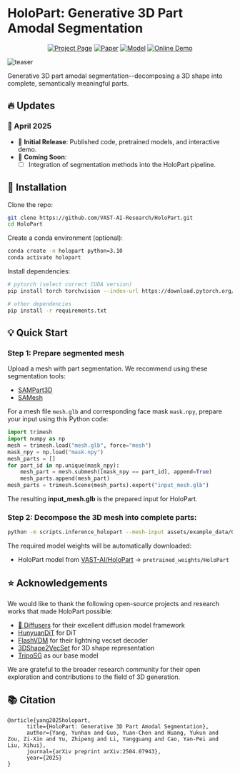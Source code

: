 # HoloPart: Generative 3D Part Amodal Segmentation

<div align="center">

[![Project Page](https://img.shields.io/badge/🏠-Project%20Page-blue.svg)](https://vast-ai-research.github.io/HoloPart)
[![Paper](https://img.shields.io/badge/📑-Paper-green.svg)](https://arxiv.org/abs/2504.07943)
[![Model](https://img.shields.io/badge/🤗-Model-yellow.svg)](https://huggingface.co/VAST-AI/HoloPart)
[![Online Demo](https://img.shields.io/badge/%F0%9F%A4%97%20Hugging%20Face-Spaces-blue)](https://huggingface.co/spaces/VAST-AI/HoloPart)

</div>

![teaser](assets/doc/teaser.png)

Generative 3D part amodal segmentation--decomposing a 3D shape into complete, semantically meaningful parts.

## 🔥 Updates

### 📅 April 2025
- 🚀 **Initial Release**: Published code, pretrained models, and interactive demo.
- 📌 **Coming Soon**: 
  - [ ] Integration of segmentation methods into the HoloPart pipeline.

## 🔨 Installation

Clone the repo:
```bash
git clone https://github.com/VAST-AI-Research/HoloPart.git
cd HoloPart
```

Create a conda environment (optional):
```bash
conda create -n holopart python=3.10
conda activate holopart
```

Install dependencies:
```bash
# pytorch (select correct CUDA version)
pip install torch torchvision --index-url https://download.pytorch.org/whl/{your-cuda-version}

# other dependencies
pip install -r requirements.txt
```

## 💡 Quick Start

### Step 1: Prepare segmented mesh
Upload a mesh with part segmentation. We recommend using these segmentation tools:
- [SAMPart3D](https://github.com/Pointcept/SAMPart3D)
- [SAMesh](https://github.com/gtangg12/samesh)

For a mesh file `mesh.glb` and corresponding face mask `mask.npy`, prepare your input using this Python code:
```python
import trimesh
import numpy as np
mesh = trimesh.load("mesh.glb", force="mesh")
mask_npy = np.load("mask.npy")
mesh_parts = []
for part_id in np.unique(mask_npy):
    mesh_part = mesh.submesh([mask_npy == part_id], append=True)
    mesh_parts.append(mesh_part)
mesh_parts = trimesh.Scene(mesh_parts).export("input_mesh.glb")
```
The resulting **input_mesh.glb** is the prepared input for HoloPart.

### Step 2: Decompose the 3D mesh into complete parts:
```bash
python -m scripts.inference_holopart --mesh-input assets/example_data/000.glb
```

The required model weights will be automatically downloaded:
- HoloPart model from [VAST-AI/HoloPart](https://huggingface.co/VAST-AI/HoloPart) → `pretrained_weights/HoloPart`

## ⭐ Acknowledgements

We would like to thank the following open-source projects and research works that made HoloPart possible:

- [🤗 Diffusers](https://github.com/huggingface/diffusers) for their excellent diffusion model framework
- [HunyuanDiT](https://github.com/Tencent/HunyuanDiT) for DiT
- [FlashVDM](https://github.com/Tencent/FlashVDM) for their lightning vecset decoder
- [3DShape2VecSet](https://github.com/1zb/3DShape2VecSet) for 3D shape representation
- [TripoSG](https://github.com/VAST-AI-Research/TripoSG) as our base model

We are grateful to the broader research community for their open exploration and contributions to the field of 3D generation.

## 📚 Citation

```
@article{yang2025holopart,
      title={HoloPart: Generative 3D Part Amodal Segmentation}, 
      author={Yang, Yunhan and Guo, Yuan-Chen and Huang, Yukun and Zou, Zi-Xin and Yu, Zhipeng and Li, Yangguang and Cao, Yan-Pei and Liu, Xihui},
      journal={arXiv preprint arXiv:2504.07943},
      year={2025}
}
```
